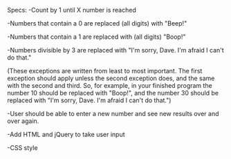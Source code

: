Specs:
  -Count by 1 until X number is reached

  -Numbers that contain a 0 are replaced (all digits) with "Beep!"

  -Numbers that contain a 1 are replaced with (all digits) "Boop!"

  -Numbers divisible by 3 are replaced with "I'm sorry, Dave. I'm afraid I can't do that."

  (These exceptions are written from least to most important. The first exception should apply unless the second exception does, and the same with the second and third. So, for example, in your finished program the number 10 should be replaced with "Boop!", and the number 30 should be replaced with "I'm sorry, Dave. I'm afraid I can't do that.")

  -User should be able to enter a new number and see new results over and over again.

  -Add HTML and jQuery to take user input

  -CSS style
